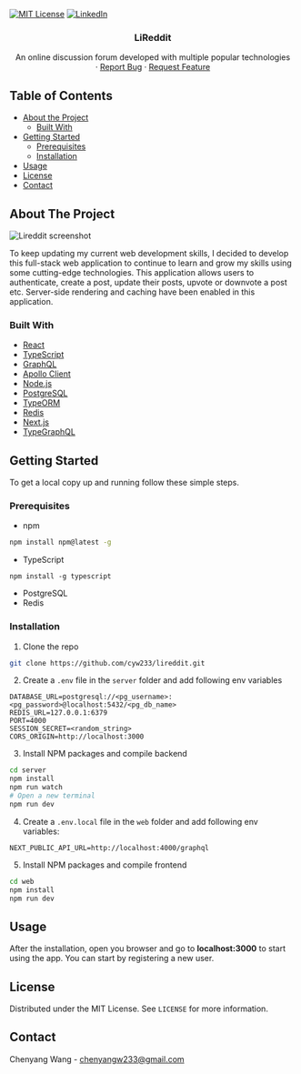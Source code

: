 

[![MIT License][license-shield]][license-url]
[![LinkedIn][linkedin-shield]][linkedin-url]



<!-- PROJECT LOGO -->

  <h3 align="center">LiReddit</h3>

  <p align="center">
		An online discussion forum developed with multiple popular technologies
    <br />
    ·
    <a href="https://github.com/cyw233/lireddit/issues">Report Bug</a>
    ·
    <a href="https://github.com/cyw233/lireddit/issues">Request Feature</a>
  </p>



<!-- TABLE OF CONTENTS -->

## Table of Contents

* [About the Project](#about-the-project)
  * [Built With](#built-with)
* [Getting Started](#getting-started)
  * [Prerequisites](#prerequisites)
  * [Installation](#installation)
* [Usage](#usage)
* [License](#license)
* [Contact](#contact)



<!-- ABOUT THE PROJECT -->
## About The Project

![Lireddit screenshot](https://i.ibb.co/rFGWhFS/Screen-Shot-2020-10-12-at-10-13-38-am.png)

To keep updating my current web development skills, I decided to develop this full-stack web application to continue to learn and grow my skills using some cutting-edge technologies. This application allows users to authenticate, create a post, update their posts, upvote or downvote a post etc. Server-side rendering and caching have been enabled in this application.


### Built With

* [React](https://reactjs.org/)
* [TypeScript](https://www.typescriptlang.org/)
* [GraphQL](https://graphql.org/)
* [Apollo Client](https://www.apollographql.com/docs/react/)
* [Node.js](https://nodejs.org/en/)
* [PostgreSQL](https://www.postgresql.org/)
* [TypeORM](https://typeorm.io/#/)
* [Redis](https://redis.io/)
* [Next.js](https://nextjs.org/)
* [TypeGraphQL](https://typegraphql.com/)



<!-- GETTING STARTED -->

## Getting Started

To get a local copy up and running follow these simple steps.

### Prerequisites

* npm
```sh
npm install npm@latest -g
```

- TypeScript

```
npm install -g typescript
```

- PostgreSQL
- Redis

### Installation

1. Clone the repo
```sh
git clone https://github.com/cyw233/lireddit.git
```
2. Create a `.env` file in the `server` folder and add following env variables

```
DATABASE_URL=postgresql://<pg_username>:<pg_password>@localhost:5432/<pg_db_name>
REDIS_URL=127.0.0.1:6379
PORT=4000
SESSION_SECRET=<random_string>
CORS_ORIGIN=http://localhost:3000
```

3. Install NPM packages and compile backend

```sh
cd server
npm install
npm run watch
# Open a new terminal
npm run dev
```

4. Create a `.env.local` file in the `web` folder and add following env variables:

```
NEXT_PUBLIC_API_URL=http://localhost:4000/graphql
```

5. Install NPM packages and compile frontend

```sh
cd web
npm install
npm run dev
```



<!-- USAGE EXAMPLES -->

## Usage

After the installation, open you browser and go to **localhost:3000** to start using the app. You can start by registering a new user.



<!-- LICENSE -->

## License

Distributed under the MIT License. See `LICENSE` for more information.



<!-- CONTACT -->

## Contact

Chenyang Wang - chenyangw233@gmail.com



<!-- MARKDOWN LINKS & IMAGES -->
<!-- https://www.markdownguide.org/basic-syntax/#reference-style-links -->

[license-shield]: https://img.shields.io/github/license/cyw233/lireddit.svg?style=flat-square
[license-url]: https://github.com/cyw233/lireddit/blob/master/LICENSE.txt
[linkedin-shield]: https://img.shields.io/badge/-LinkedIn-black.svg?style=flat-square&logo=linkedin&colorB=555
[linkedin-url]: https://https://www.linkedin.com/in/cyw233/
